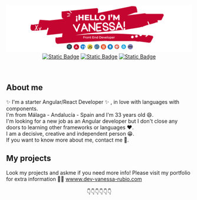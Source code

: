 <img src="banner.png">
<div align="center">
  <a href="mailto:dev.vanessa.rubio@gmail.com">
  <img alt="Static Badge" src="https://img.shields.io/badge/build-%20-brightgreen?style=plastic&logo=Gmail&logoColor=red&logoSize=auto&label=dev-vanessa-rubio&labelColor=white&color=red&cacheSeconds=3600&link=dev-vanessa- rubio%40gmail.com"></a>
<a href="https://www.linkedin.com/in/vanessa-rubio-sanchez-285534181/"><img alt="Static Badge" src="https://img.shields.io/badge/build-%20-brightgreen?style=plastic&logo=Linkedin&logoColor=blue&logoSize=auto&label=vanessa-rubio-sanchez&labelColor=white&color=blue&cacheSeconds=3600&link=https%3A%2F%2Fwww.linkedin.com%2Fin%2Fvanessa-rubio-sanchez-285534181%2F"></a>
  <a href="https://www.dev-vanessa-rubio.com">
<img alt="Static Badge" src="https://img.shields.io/badge/build-%20-brightgreen?style=plastic&logo=Angular&logoColor=red&logoSize=auto&label=dev-vanessa-rubio&labelColor=white&color=red&cacheSeconds=3600&link=www.dev-vanessa-rubio.com"></a>
</div>
<br><br>
<h2>About me</h2>
<div class="about-me"> ✨ I'm a starter Angular/React Developer ✨ , in love with languages with components. <br>I'm from Málaga - Andalucía - Spain and I'm 33 years old 😄.<br>I'm looking for a new job as an Angular developer but I don't close any doors to learning other frameworks or languages ❤.<br> I am a decisive, creative and independent person 😁.  <br>If you want to know more about me, contact me 🤗. </div>
<h2>My projects</h2>
Look my projects and askme if you need more info! Please visit my portfolio for extra information 💁‍♀️ <a href="wwww.dev-vanessa-rubio.com">wwww.dev-vanessa-rubio.com </a><br><br>
<div align="center">👇👇👇👇👇👇</div>
<!--
**vanemp21/vanemp21** is a ✨ _special_ ✨ repository because its `README.md` (this file) appears on your GitHub profile.

Here are some ideas to get you started:

- 🔭 I’m currently working on ...
- 🌱 I’m currently learning ...
- 👯 I’m looking to collaborate on ...
- 🤔 I’m looking for help with ...
- 💬 Ask me about ...
- 📫 How to reach me: ...
- 😄 Pronouns: ...
- ⚡ Fun fact: ...
-->
